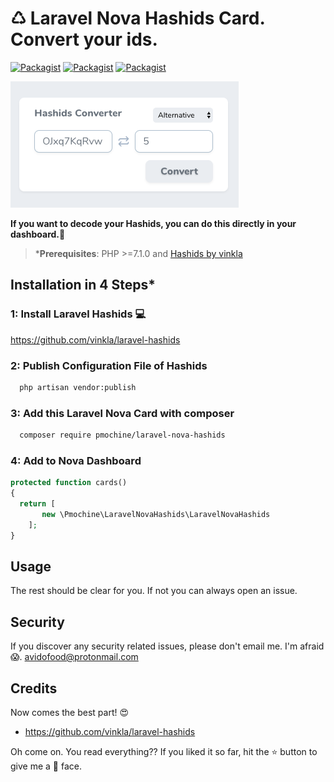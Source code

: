 # ♺ Laravel Nova Hashids Card. Convert your ids.


[![Packagist](https://img.shields.io/packagist/v/pmochine/laravel-nova-hashids.svg)](https://packagist.org/packages/pmochine/laravel-nova-hashids)
[![Packagist](https://poser.pugx.org/pmochine/laravel-nova-hashids/d/total.svg)](https://packagist.org/packages/pmochine/laravel-nova-hashids)
[![Packagist](https://img.shields.io/packagist/l/pmochine/laravel-nova-hashids.svg)](https://packagist.org/packages/pmochine/laravel-nova-hashids)

![Laravel Nova Hashids](img/card.png)

**If you want to decode your Hashids, you can do this directly in your dashboard.🎉**

 >***Prerequisites**: PHP >=7.1.0 and [Hashids by vinkla](https://github.com/vinkla/laravel-hashids)

## Installation in 4 Steps*

### 1: Install Laravel Hashids 💻

https://github.com/vinkla/laravel-hashids

### 2: Publish Configuration File of Hashids

```bash
  php artisan vendor:publish
```

### 3: Add this Laravel Nova Card with composer 
```bash
  composer require pmochine/laravel-nova-hashids
```

### 4: Add to Nova Dashboard
```php
protected function cards()
{
  return [
       new \Pmochine\LaravelNovaHashids\LaravelNovaHashids
    ];
}
```

## Usage
The rest should be clear for you. If not you can always open an issue.

## Security

If you discover any security related issues, please don't email me. I'm afraid 😱. avidofood@protonmail.com

## Credits

Now comes the best part! 😍

 - https://github.com/vinkla/laravel-hashids

Oh come on. You read everything?? If you liked it so far, hit the ⭐️ button to give me a 🤩 face. 
